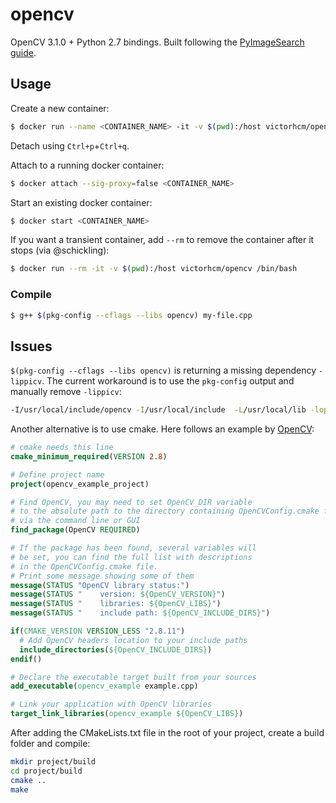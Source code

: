 # opencv

OpenCV 3.1.0 + Python 2.7 bindings. Built following the [PyImageSearch guide][1].

## Usage

Create a new container:
```sh
$ docker run --name <CONTAINER_NAME> -it -v $(pwd):/host victorhcm/opencv /bin/bash
```

Detach using `Ctrl+p`+`Ctrl+q`.

Attach to a running docker container:

```sh
$ docker attach --sig-proxy=false <CONTAINER_NAME>
```

Start an existing docker container:
```sh
$ docker start <CONTAINER_NAME>
```

If you want a transient container, add `--rm` to remove the container after it stops (via @schickling):

```sh
$ docker run --rm -it -v $(pwd):/host victorhcm/opencv /bin/bash
```

### Compile

```sh
$ g++ $(pkg-config --cflags --libs opencv) my-file.cpp
```

## Issues

`$(pkg-config --cflags --libs opencv)` is returning a missing dependency `-lippicv`. The current workaround is to use the `pkg-config` output and manually remove `-lippicv`:

```sh
-I/usr/local/include/opencv -I/usr/local/include  -L/usr/local/lib -lopencv_stitching -lopencv_superres -lopencv_videostab -lopencv_aruco -lopencv_bgsegm -lopencv_bioinspired -lopencv_ccalib -lopencv_dnn -lopencv_dpm -lopencv_fuzzy -lopencv_line_descriptor -lopencv_optflow -lopencv_plot -lopencv_reg -lopencv_saliency -lopencv_stereo -lopencv_structured_light -lopencv_rgbd -lopencv_surface_matching -lopencv_tracking -lopencv_datasets -lopencv_text -lopencv_face -lopencv_xfeatures2d -lopencv_shape -lopencv_video -lopencv_ximgproc -lopencv_calib3d -lopencv_features2d -lopencv_flann -lopencv_xobjdetect -lopencv_objdetect -lopencv_ml -lopencv_xphoto -lopencv_highgui -lopencv_videoio -lopencv_imgcodecs -lopencv_photo -lopencv_imgproc -lopencv_core 
```

Another alternative is to use cmake. Here follows an example by [OpenCV][2]:

```cmake
# cmake needs this line
cmake_minimum_required(VERSION 2.8)

# Define project name
project(opencv_example_project)

# Find OpenCV, you may need to set OpenCV_DIR variable
# to the absolute path to the directory containing OpenCVConfig.cmake file
# via the command line or GUI
find_package(OpenCV REQUIRED)

# If the package has been found, several variables will
# be set, you can find the full list with descriptions
# in the OpenCVConfig.cmake file.
# Print some message showing some of them
message(STATUS "OpenCV library status:")
message(STATUS "    version: ${OpenCV_VERSION}")
message(STATUS "    libraries: ${OpenCV_LIBS}")
message(STATUS "    include path: ${OpenCV_INCLUDE_DIRS}")

if(CMAKE_VERSION VERSION_LESS "2.8.11")
  # Add OpenCV headers location to your include paths
  include_directories(${OpenCV_INCLUDE_DIRS})
endif()

# Declare the executable target built from your sources
add_executable(opencv_example example.cpp)

# Link your application with OpenCV libraries
target_link_libraries(opencv_example ${OpenCV_LIBS})
```

After adding the CMakeLists.txt file in the root of your project, create a build folder and compile:

```sh
mkdir project/build
cd project/build
cmake ..
make
```

[1]: www.pyimagesearch.com/2015/06/22/install-opencv-3-0-and-python-2-7-on-ubuntu/
[2]: https://github.com/Itseez/opencv/blob/master/samples/cpp/example_cmake/CMakeLists.txt
